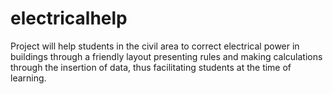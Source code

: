 # electricalhelp
Project will help students in the civil area to correct electrical power in buildings through a friendly layout presenting rules and making calculations through the insertion of data, thus facilitating students at the time of learning.
